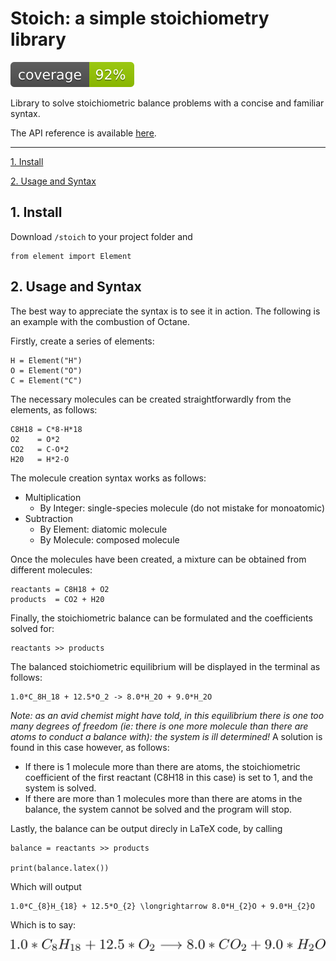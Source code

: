 # Stoich: a simple stoichiometry library

![alt text](tests/coverage/coverage.svg ".coverage available in tests/coverage/")

Library to solve stoichiometric balance problems with a concise and familiar syntax.

The API reference is available [here](https://alopezrivera-docs.github.io/stoich/).

---

[ 1. Install ](#1-install)

[ 2. Usage and Syntax ](#2-usage-and-syntax)

## 1. Install

Download `/stoich` to your project folder and

    from element import Element

## 2. Usage and Syntax

The best way to appreciate the syntax is to see it in action. The following is an example with the combustion of Octane.

Firstly, create a series of elements:

    H = Element("H")
    O = Element("O")
    C = Element("C")

The necessary molecules can be created straightforwardly from the elements, as follows:

    C8H18 = C*8-H*18
    O2    = O*2
    CO2   = C-O*2
    H20   = H*2-O

The molecule creation syntax works as follows:

- Multiplication
    - By Integer: single-species molecule (do not mistake for monoatomic)
- Subtraction
    - By Element: diatomic molecule
    - By Molecule: composed molecule

Once the molecules have been created, a mixture can be obtained from different molecules:

    reactants = C8H18 + O2
    products  = CO2 + H20

Finally, the stoichiometric balance can be formulated and the coefficients solved for:

    reactants >> products

The balanced stoichiometric equilibrium will be displayed in the terminal as follows:

    1.0*C_8H_18 + 12.5*O_2 -> 8.0*H_2O + 9.0*H_2O

_Note: as an avid chemist might have told, in this equilibrium there is one too many degrees of freedom (ie: there is one more molecule than there are atoms to conduct a balance with): the system is ill determined!_ A solution is found in this case however, as follows:

- If there is 1 molecule more than there are atoms, the stoichiometric coefficient of the first reactant (C8H18 in this case) is set to 1, and the system is solved.
- If there are more than 1 molecules more than there are atoms in the balance, the system cannot be solved and the program will stop.

Lastly, the balance can be output direcly in LaTeX code, by calling

    balance = reactants >> products

    print(balance.latex())

Which will output

    1.0*C_{8}H_{18} + 12.5*O_{2} \longrightarrow 8.0*H_{2}O + 9.0*H_{2}O

Which is to say:

![alt text](demo/octane_stoich_latex.png "Octane combustion stoichiometric equilibrium")
